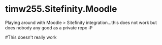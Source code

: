 timw255.Sitefinity.Moodle
=========================

Playing around with Moodle > Sitefinity integration...this does not work but does nobody any good as a private repo :P

#This doesn't really work
